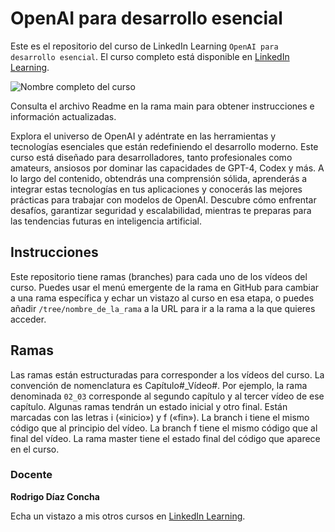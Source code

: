 # OpenAI para desarrollo esencial

Este es el repositorio del curso de LinkedIn Learning `OpenAI para desarrollo esencial`. El curso completo está disponible en [LinkedIn Learning][lil-course-url].

![Nombre completo del curso][lil-thumbnail-url] 

Consulta el archivo Readme en la rama main para obtener instrucciones e información actualizadas.

Explora el universo de OpenAI y adéntrate en las herramientas y tecnologías esenciales que están redefiniendo el desarrollo moderno. Este curso está diseñado para desarrolladores, tanto profesionales como amateurs, ansiosos por dominar las capacidades de GPT-4, Codex y más. A lo largo del contenido, obtendrás una comprensión sólida, aprenderás a integrar estas tecnologías en tus aplicaciones y conocerás las mejores prácticas para trabajar con modelos de OpenAI. Descubre cómo enfrentar desafíos, garantizar seguridad y escalabilidad, mientras te preparas para las tendencias futuras en inteligencia artificial.

## Instrucciones

Este repositorio tiene ramas (branches) para cada uno de los vídeos del curso. Puedes usar el menú emergente de la rama en GitHub para cambiar a una rama específica y echar un vistazo al curso en esa etapa, o puedes añadir `/tree/nombre_de_la_rama` a la URL para ir a la rama a la que quieres acceder.

## Ramas

Las ramas están estructuradas para corresponder a los vídeos del curso. La convención de nomenclatura es Capítulo#_Vídeo#. Por ejemplo, la rama denominada `02_03` corresponde al segundo capítulo y al tercer vídeo de ese capítulo. Algunas ramas tendrán un estado inicial y otro final. Están marcadas con las letras i («inicio») y f («fin»). La branch i tiene el mismo código que al principio del vídeo. La branch f tiene el mismo código que al final del vídeo. La rama master tiene el estado final del código que aparece en el curso.

### Docente

**Rodrigo Díaz Concha**

Echa un vistazo a mis otros cursos en [LinkedIn Learning](https://www.linkedin.com/learning/instructors/rodrigo-diaz-concha).

[0]: # (Replace these placeholder URLs with actual course URLs)
[lil-course-url]: https://www.linkedin.com/learning/openai-para-desarrollo-esencial
[lil-thumbnail-url]: https://media.licdn.com/dms/image/D560DAQH0Hss3eeMzLg/learning-public-crop_675_1200/0/1702886543951?e=2147483647&v=beta&t=wZBFup-4OICh5a1gl6Cb40UokKx6QBhXqRBEtEfWnYg

[1]: # (End of ES-Instruction ###############################################################################################)
